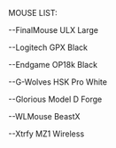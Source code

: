 MOUSE LIST:

--FinalMouse ULX Large 

--Logitech GPX Black

--Endgame OP18k Black

--G-Wolves HSK Pro White

--Glorious Model D Forge

--WLMouse BeastX

--Xtrfy MZ1 Wireless
